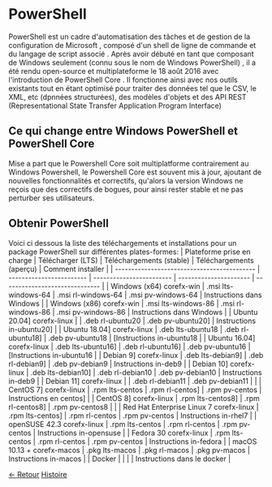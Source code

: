 # PowerShell

PowerShell est un cadre d'automatisation des tâches et de gestion de la configuration de Microsoft , composé d'un shell de ligne de commande et du langage de script associé . Après avoir débuté en tant que composant de Windows seulement (connu sous le nom de Windows PowerShell) , il a été rendu open-source et multiplateforme le 18 août 2016 avec l'introduction de PowerShell Core . Il fonctionne ainsi avec nos outils existants tout en étant optimisé pour traiter des données tel que le CSV, le XML, etc (dpnnées structurées), des modèles d'objets et des API REST (Representational State Transfer Application Program Interface)

## Ce qui change entre Windows PowerShell et PowerShell Core

Mise a part que le Powershell Core soit multiplatforme contrairement au Windows Powershell, le Powershell Core est souvent mis à jour, ajoutant de nouvelles fonctionnalités et correctifs, qu'alors la version Windows ne reçois que des correctifs de bogues, pour ainsi rester stable et ne pas perturber ses utilisateurs.


## Obtenir PowerShell

Voici ci dessous la liste des téléchargements et installations pour un package PowerShell sur différentes plates-formes:
| Plateforme prise en charge | Télécharger (LTS) | Téléchargements (stable) | Téléchargements (aperçu) | Comment installer |
| ------------------------------------------- | ------------------------ | ------------------------ | ---------------------- | ------------------------------ |
| Windows (x64) corefx-win | .msi lts-windows-64 | .msi rl-windows-64 | .msi pv-windows-64 | Instructions dans Windows |
| Windows (x86) corefx-win | .msi lts-windows-86 | .msi rl-windows-86 | .msi pv-windows-86 | Instructions dans Windows |
| Ubuntu 20.04] corefx-linux | | .deb rl-ubuntu20 | .deb pv-ubuntu20] | Instructions in-ubuntu20] |
| Ubuntu 18.04] corefx-linux | .deb lts-ubuntu18 | .deb rl-ubuntu18] | .deb pv-ubuntu18 | [Instructions in-ubuntu18 |
| Ubuntu 16.04] corefx-linux | .deb lts-ubuntu16] | .deb rl-ubuntu16] | .deb pv-ubuntu16 | [Instructions in-ubuntu16 |
| Debian 9] corefx-linux | .deb lts-debian9] | .deb rl-debian9] | .deb pv-debian9 | Instructions in-deb9 |
| Debian 10] corefx-linux | .deb lts-debian10] | .deb rl-debian10 | .deb pv-debian10 | Instructions in-deb9 |
| Debian 11] corefx-linux | | .deb rl-debian11 | .deb pv-debian11 | |
| CentOS 7] corefx-linux | .rpm lts-centos | .rpm rl-centos] | .rpm pv-centos | Instructions en centos] |
| CentOS 8] corefx-linux | .rpm lts-centos8] | .rpm rl-centos8] | .rpm pv-centos8 | |
| Red Hat Enterprise Linux 7 corefx-linux | .rpm lts-centos] | .rpm rl-centos | .rpm pv-centos | Instructions in-rhel7 |
| openSUSE 42.3 corefx-linux | .rpm lts-centos | .rpm rl-centos | .rpm pv-centos | Instructions in-opensuse |
| Fedora 30 corefx-linux | .rpm lts-centos | .rpm rl-centos | .rpm pv-centos | Instructions in-fedora |
| macOS 10.13 + corefx-macos | .pkg lts-macos | .pkg rl-macos | .pkg pv-macos | Instructions in-macos |
| Docker | | | | Instructions dans le docker |

[← Retour](https://github.com/mveron13/cours.linux/blob/main/README.md)                                                   [Histoire](https://github.com/mveron13/cours.linux/blob/main/powershell/Histoire.md)
